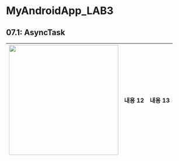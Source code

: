 

# MyAndroidApp_LAB3

## 07.1: AsyncTask



 
| <img src="https://user-images.githubusercontent.com/63465350/124765146-a6a38e80-df70-11eb-9c35-361cf6cae4d8.png" width="300" > | 내용 12 | 내용 13 |
|:--------|:--------:|--------:|

  







